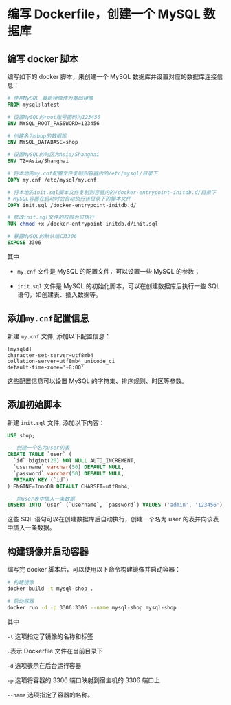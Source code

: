 # 编写 Dockerfile，创建一个 MySQL 数据库

## 编写 docker 脚本

编写如下的 docker 脚本，来创建一个 MySQL 数据库并设置对应的数据库连接信息：

```dockerfile
# 使用MySQL 最新镜像作为基础镜像
FROM mysql:latest

# 设置MySQL的root账号密码为123456
ENV MYSQL_ROOT_PASSWORD=123456

# 创建名为shop的数据库
ENV MYSQL_DATABASE=shop

# 设置MySQL的时区为Asia/Shanghai
ENV TZ=Asia/Shanghai

# 将本地的my.cnf配置文件复制到容器内的/etc/mysql/目录下
COPY my.cnf /etc/mysql/my.cnf

# 将本地的init.sql脚本文件复制到容器内的/docker-entrypoint-initdb.d/目录下
# MySQL容器在启动时会自动执行该目录下的脚本文件
COPY init.sql /docker-entrypoint-initdb.d/

# 修改init.sql文件的权限为可执行
RUN chmod +x /docker-entrypoint-initdb.d/init.sql

# 暴露MySQL的默认端口3306
EXPOSE 3306
```

其中

- `my.cnf` 文件是 MySQL 的配置文件，可以设置一些 MySQL 的参数；

- `init.sql` 文件是 MySQL 的初始化脚本，可以在创建数据库后执行一些 SQL 语句，如创建表、插入数据等。

## 添加`my.cnf`配置信息

新建 `my.cnf` 文件, 添加以下配置信息：

```
[mysqld]
character-set-server=utf8mb4
collation-server=utf8mb4_unicode_ci
default-time-zone='+8:00'
```

这些配置信息可以设置 MySQL 的字符集、排序规则、时区等参数。

## 添加初始脚本

新建 `init.sql` 文件, 添加以下内容：

```sql
USE shop;

-- 创建一个名为user的表
CREATE TABLE `user` (
  `id` bigint(20) NOT NULL AUTO_INCREMENT,
  `username` varchar(50) DEFAULT NULL,
  `password` varchar(50) DEFAULT NULL,
  PRIMARY KEY (`id`)
) ENGINE=InnoDB DEFAULT CHARSET=utf8mb4;

-- 向user表中插入一条数据
INSERT INTO `user` (`username`, `password`) VALUES ('admin', '123456');
```

这些 SQL 语句可以在创建数据库后自动执行，创建一个名为 user 的表并向该表中插入一条数据。

## 构建镜像并启动容器

编写完 docker 脚本后，可以使用以下命令构建镜像并启动容器：

```bash
# 构建镜像
docker build -t mysql-shop .

# 启动容器
docker run -d -p 3306:3306 --name mysql-shop mysql-shop
```

其中

`-t` 选项指定了镜像的名称和标签

`.`表示 Dockerfile 文件在当前目录下

`-d` 选项表示在后台运行容器

`-p` 选项将容器的 3306 端口映射到宿主机的 3306 端口上

`--name` 选项指定了容器的名称。
